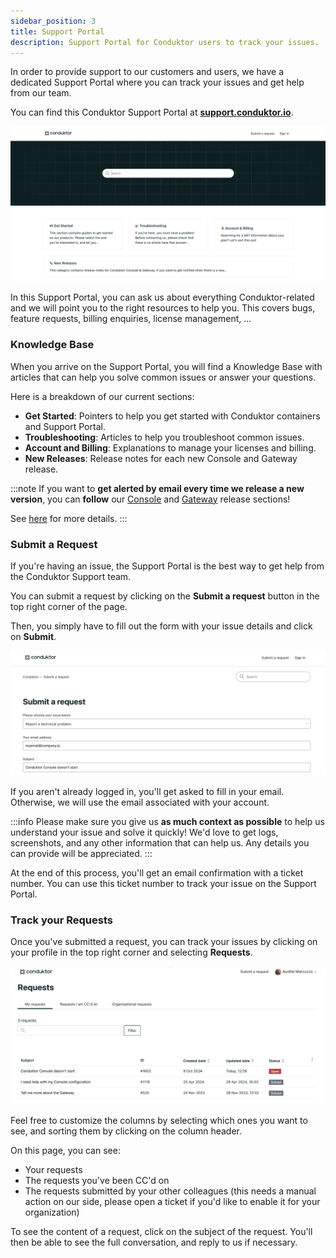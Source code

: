 ```yaml
---
sidebar_position: 3
title: Support Portal
description: Support Portal for Conduktor users to track your issues.
---
```


In order to provide support to our customers and users, we have a dedicated Support Portal where you can track your issues and get help from our team.

You can find this Conduktor Support Portal at [**support.conduktor.io**](https://support.conduktor.io).

![Support Portal](assets/support-portal.png)

In this Support Portal, you can ask us about everything Conduktor-related and we will point you to the right resources to help you. This covers bugs, feature requests, billing enquiries, license management, ...

### Knowledge Base

When you arrive on the Support Portal, you will find a Knowledge Base with articles that can help you solve common issues or answer your questions.

Here is a breakdown of our current sections:
  - **Get Started**: Pointers to help you get started with Conduktor containers and Support Portal.
  - **Troubleshooting**: Articles to help you troubleshoot common issues.
  - **Account and Billing**: Explanations to manage your licenses and billing.
  - **New Releases**: Release notes for each new Console and Gateway release.

:::note
If you want to **get alerted by email every time we release a new version**, you can **follow** our [Console](https://support.conduktor.io/hc/en-gb/sections/16400553827473-Conduktor-Console) and [Gateway](https://support.conduktor.io/hc/en-gb/sections/16400521075217-Conduktor-Gateway) release sections!

See [here](https://support.conduktor.io/hc/en-gb/articles/20131942687889-How-to-get-notified-when-there-is-a-new-version-of-Conduktor-Console-or-Gateway) for more details.
:::

### Submit a Request

If you're having an issue, the Support Portal is the best way to get help from the Conduktor Support team.

You can submit a request by clicking on the **Submit a request** button in the top right corner of the page.

Then, you simply have to fill out the form with your issue details and click on **Submit**.

![Submit a Request](assets/support-form.png)

If you aren't already logged in, you'll get asked to fill in your email. Otherwise, we will use the email associated with your account.

:::info
Please make sure you give us **as much context as possible** to help us understand your issue and solve it quickly! We'd love to get logs, screenshots, and any other information that can help us. Any details you can provide will be appreciated.
:::

At the end of this process, you'll get an email confirmation with a ticket number. You can use this ticket number to track your issue on the Support Portal.

### Track your Requests

Once you've submitted a request, you can track your issues by clicking on your profile in the top right corner and selecting **Requests**.

![List of requests](assets/support-requests.png)

Feel free to customize the columns by selecting which ones you want to see, and sorting them by clicking on the column header.

On this page, you can see:
  - Your requests
  - The requests you've been CC'd on
  - The requests submitted by your other colleagues (this needs a manual action on our side, please open a ticket if you'd like to enable it for your organization)

To see the content of a request, click on the subject of the request. You'll then be able to see the full conversation, and reply to us if necessary.

